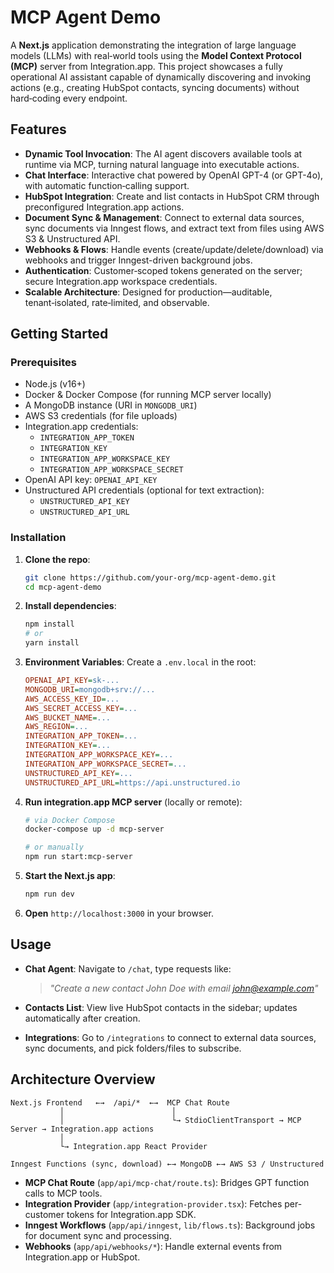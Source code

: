 # MCP Agent Demo

A **Next.js** application demonstrating the integration of large language models (LLMs) with real‑world tools using the **Model Context Protocol (MCP)** server from Integration.app. This project showcases a fully operational AI assistant capable of dynamically discovering and invoking actions (e.g., creating HubSpot contacts, syncing documents) without hard‑coding every endpoint.

## Features

- **Dynamic Tool Invocation**: The AI agent discovers available tools at runtime via MCP, turning natural language into executable actions.
- **Chat Interface**: Interactive chat powered by OpenAI GPT-4 (or GPT-4o), with automatic function‑calling support.
- **HubSpot Integration**: Create and list contacts in HubSpot CRM through preconfigured Integration.app actions.
- **Document Sync & Management**: Connect to external data sources, sync documents via Inngest flows, and extract text from files using AWS S3 & Unstructured API.
- **Webhooks & Flows**: Handle events (create/update/delete/download) via webhooks and trigger Inngest-driven background jobs.
- **Authentication**: Customer‑scoped tokens generated on the server; secure Integration.app workspace credentials.
- **Scalable Architecture**: Designed for production—auditable, tenant‑isolated, rate‑limited, and observable.

## Getting Started

### Prerequisites

- Node.js (v16+)
- Docker & Docker Compose (for running MCP server locally)
- A MongoDB instance (URI in `MONGODB_URI`)
- AWS S3 credentials (for file uploads)
- Integration.app credentials:
  - `INTEGRATION_APP_TOKEN`
  - `INTEGRATION_KEY`
  - `INTEGRATION_APP_WORKSPACE_KEY`
  - `INTEGRATION_APP_WORKSPACE_SECRET`
- OpenAI API key: `OPENAI_API_KEY`
- Unstructured API credentials (optional for text extraction):
  - `UNSTRUCTURED_API_KEY`
  - `UNSTRUCTURED_API_URL`

### Installation

1. **Clone the repo**:
   ```bash
   git clone https://github.com/your-org/mcp-agent-demo.git
   cd mcp-agent-demo
   ```

2. **Install dependencies**:
   ```bash
   npm install
   # or
   yarn install
   ```

3. **Environment Variables**:
   Create a `.env.local` in the root:
   ```ini
   OPENAI_API_KEY=sk-...
   MONGODB_URI=mongodb+srv://...
   AWS_ACCESS_KEY_ID=...
   AWS_SECRET_ACCESS_KEY=...
   AWS_BUCKET_NAME=...
   AWS_REGION=...
   INTEGRATION_APP_TOKEN=...
   INTEGRATION_KEY=...
   INTEGRATION_APP_WORKSPACE_KEY=...
   INTEGRATION_APP_WORKSPACE_SECRET=...
   UNSTRUCTURED_API_KEY=...
   UNSTRUCTURED_API_URL=https://api.unstructured.io
   ```

4. **Run integration.app MCP server** (locally or remote):
   ```bash
   # via Docker Compose
   docker-compose up -d mcp-server

   # or manually
   npm run start:mcp-server
   ```

5. **Start the Next.js app**:
   ```bash
   npm run dev
   ```

6. **Open** `http://localhost:3000` in your browser.

## Usage

- **Chat Agent**: Navigate to `/chat`, type requests like:
  > *"Create a new contact John Doe with email john@example.com"*

- **Contacts List**: View live HubSpot contacts in the sidebar; updates automatically after creation.

- **Integrations**: Go to `/integrations` to connect to external data sources, sync documents, and pick folders/files to subscribe.

## Architecture Overview

```text
Next.js Frontend   ←→  /api/*  ←→  MCP Chat Route
           │                        │
           │                        └→ StdioClientTransport → MCP Server → Integration.app actions
           │
           └→ Integration.app React Provider

Inngest Functions (sync, download) ←→ MongoDB ←→ AWS S3 / Unstructured
```

- **MCP Chat Route** (`app/api/mcp-chat/route.ts`): Bridges GPT function calls to MCP tools.
- **Integration Provider** (`app/integration-provider.tsx`): Fetches per-customer tokens for Integration.app SDK.
- **Inngest Workflows** (`app/api/inngest`, `lib/flows.ts`): Background jobs for document sync and processing.
- **Webhooks** (`app/api/webhooks/*`): Handle external events from Integration.app or HubSpot.
